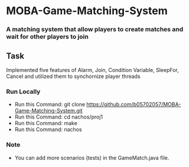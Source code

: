 # MOBA-Game-Matching-System

### A matching system that allow players to create matches and wait for other players to join

## Task
Implemented five features of Alarm, Join, Condition Variable, SleepFor, Cancel and utilized them to synchornize player threads

### Run Locally
* Run this Command: git clone https://github.com/b05702057/MOBA-Game-Matching-System.git
* Run this Command: cd nachos/proj1
* Run this Command: make
* Run this Command: nachos

### Note
* You can add more scenarios (tests) in the GameMatch.java file.

